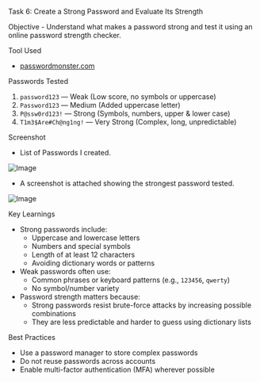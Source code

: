Task 6: Create a Strong Password and Evaluate Its Strength

Objective - 
Understand what makes a password strong and test it using an online password strength checker.

Tool Used
- [passwordmonster.com](https://www.passwordmonster.com/)

Passwords Tested
1. `password123` — Weak (Low score, no symbols or uppercase)
2. `Password123` — Medium (Added uppercase letter)
3. `P@ssw0rd123!` — Strong (Symbols, numbers, upper & lower case)
4. `T1m3$Are#Ch@ng1ng!` — Very Strong (Complex, long, unpredictable)

Screenshot
- List of Passwords I created.

![Image](https://github.com/user-attachments/assets/80b51f9c-02f2-4306-b424-3255371b9c59)

- A screenshot is attached showing the strongest password tested.

![Image](https://github.com/user-attachments/assets/320b0d65-fc90-46aa-aedd-3887a206c83e)

Key Learnings
- Strong passwords include:
  - Uppercase and lowercase letters
  - Numbers and special symbols
  - Length of at least 12 characters
  - Avoiding dictionary words or patterns
- Weak passwords often use:
  - Common phrases or keyboard patterns (e.g., `123456`, `qwerty`)
  - No symbol/number variety
- Password strength matters because:
  - Strong passwords resist brute-force attacks by increasing possible combinations
  - They are less predictable and harder to guess using dictionary lists

Best Practices
- Use a password manager to store complex passwords
- Do not reuse passwords across accounts
- Enable multi-factor authentication (MFA) wherever possible
